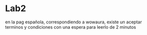 # Lab2

en la pag española, correspondiendo a wowaura, existe un aceptar terminos y condiciones con una espera para leerlo de 2 minutos
